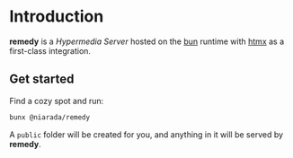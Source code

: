 # Introduction

**remedy** is a *Hypermedia Server* hosted on the [bun](https://bun.sh) runtime with [htmx](https://htmx.org) as a first-class integration.

## Get started

Find a cozy spot and run:

```sh
bunx @niarada/remedy
```

A `public` folder will be created for you, and anything in it will be served by **remedy**.

